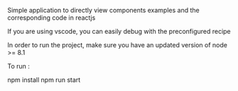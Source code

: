 Simple application to directly view components examples and the corresponding code in reactjs

If you are using vscode, you can easily debug with the preconfigured recipe

In order to run the project, make sure you have an updated version of node >= 8.1

To run :

npm install
npm run start
